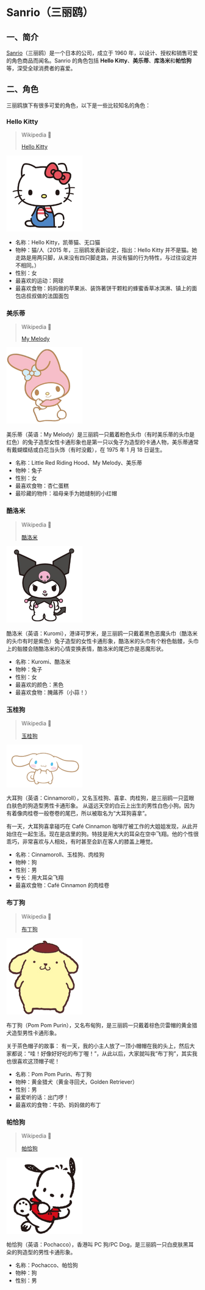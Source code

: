 # Sanrio（三丽鸥）

## 一、简介

[Sanrio](https://en.wikipedia.org/wiki/Sanrio)（三丽鸥）是一个日本的公司，成立于 1960 年，以设计、授权和销售可爱的角色商品而闻名。Sanrio 的角色包括 **Hello Kitty**、**美乐蒂**、**库洛米**和**帕恰狗** 等，深受全球消费者的喜爱。

## 二、角色

三丽鸥旗下有很多可爱的角色，以下是一些比较知名的角色：

### Hello Kitty

> Wikipedia 📝
>
> [Hello Kitty](https://zh.wikipedia.org/wiki/Hello_Kitty)

<img src="images/hello-kitty.png" alt="Hello Kitty" class="right" width="200" />

- 名称：Hello Kitty，凯蒂猫、无口猫
- 物种：猫/人（2015 年，三丽鸥发表新设定，指出：Hello Kitty 并不是猫。她走路是用两只脚，从来没有四只脚走路，并没有猫的行为特性，与过往设定并不相同。）
- 性别：女
- 最喜欢的运动：网球
- 最喜欢食物：妈妈做的苹果派、装饰著饼干颗粒的蜂蜜香草冰淇淋、镇上的面包店叔叔做的法国面包

### 美乐蒂

> Wikipedia 📝
>
> [My Melody](https://zh.wikipedia.org/wiki/My_Melody)

<img src="images/my-melody.png" alt="My Melody" class="right" width="200" />

美乐蒂（英语：My Melody）是三丽鸥一只戴着粉色头巾（有时美乐蒂的头巾是红色）的兔子造型女性卡通形象也是第一只以兔子为造型的卡通人物，美乐蒂通常有戴蝴蝶结或白花当头饰（有时没戴），在 1975 年 1 月 18 日诞生。

- 名称：Little Red Riding Hood、My Melody、美乐蒂
- 物种：兔子
- 性别：女
- 最喜欢食物：杏仁蛋糕
- 最珍藏的物件：祖母亲手为她缝制的小红帽

### 酷洛米

> Wikipedia 📝
>
> [酷洛米](https://zh.wikipedia.org/wiki/酷洛米)

<img src="images/kuromi.png" alt="Kuromi" class="right" width="200" />

酷洛米（英语：Kuromi），港译可罗米，是三丽鸥一只戴着黑色恶魔头巾（酷洛米的头巾有时是紫色）兔子造型的女性卡通形象，酷洛米的头巾有个粉色骷髅，头巾上的骷髅会随酷洛米的心情变换表情，酷洛米的尾巴亦是恶魔形状。

- 名称：Kuromi、酷洛米
- 物种：兔子
- 性别：女
- 最喜欢的颜色：黑色
- 最喜欢食物：腌蕗荞（小蒜！）

### 玉桂狗

> Wikipedia 📝
>
> [玉桂狗](https://zh.wikipedia.org/wiki/玉桂狗)

<img src="images/cinnamoroll.png" alt="Cinnamoroll" class="right" width="200" />

大耳狗（英语：Cinnamoroll），又名玉桂狗、喜拿、肉桂狗，是三丽鸥一只蓝眼白肤色的狗造型男性卡通形象。
从遥远天空的白云上出生的男性白色小狗。因为有着像肉桂卷一般卷卷的尾巴，所以被取名为“大耳狗喜拿”。

有一天，大耳狗喜拿碰巧在 Café Cinnamon 咖啡厅被工作的大姐姐发现，从此开始住在一起生活。现在是店里的狗。特技是用大大的耳朵在空中飞翔。他的个性很乖巧，非常喜欢与人相处，有时甚至会趴在客人的膝盖上睡觉。

- 名称：Cinnamoroll、玉桂狗、肉桂狗
- 物种：狗
- 性别：男
- 专长：用大耳朵飞翔
- 最喜欢食物：Café Cinnamon 的肉桂卷

### 布丁狗

> Wikipedia 📝
>
> [布丁狗](https://zh.wikipedia.org/wiki/布丁狗)

<img src="images/pom-pom-purin.png" alt="Pom Pom Purin" class="right" width="200" />

布丁狗（Pom Pom Purin），又名布甸狗，是三丽鸥一只戴着棕色贝雷帽的黄金猎犬造型男性卡通形象。

关于茶色帽子的故事： 有一天，我的小主人放了一顶小帽帽在我的头上，然后大家都说：“哇！好像好好吃的布丁喔！”，从此以后，大家就叫我“布丁狗”，其实我也很喜欢这顶帽子呢！

- 名称：Pom Pom Purin、布丁狗
- 物种：黄金猎犬（黄金寻回犬，Golden Retriever）
- 性别：男
- 最爱听的话：出门啰！
- 最喜欢的食物：牛奶、妈妈做的布丁

### 帕恰狗

> Wikipedia 📝
>
> [帕恰狗](https://zh.wikipedia.org/wiki/帕恰狗)

<img src="images/pochacco.png" alt="Pochacco" class="right" width="200" />

帕恰狗（英语：Pochacco），香港叫 PC 狗/PC Dog，是三丽鸥一只白皮肤黑耳朵的狗造型的男性卡通形象。

- 名称：Pochacco、帕恰狗
- 物种：狗
- 性别：男

